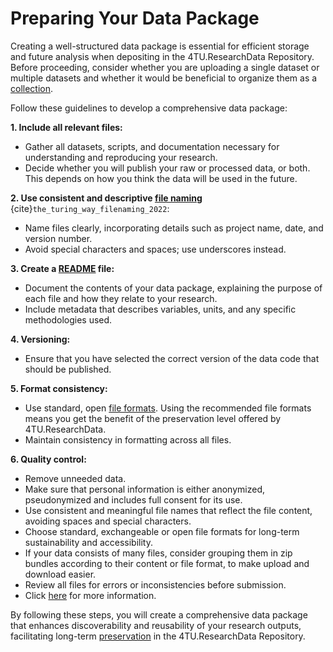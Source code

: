 # Preparing Your Data Package

Creating a well-structured data package is essential for efficient storage and future analysis when depositing in the 4TU.ResearchData Repository. Before proceeding, consider whether you are uploading a single dataset or multiple datasets and whether it would be beneficial to organize them as a [collection](/submission_workflow/data_collections).

Follow these guidelines to develop a comprehensive data package:

**1. Include all relevant files:**
* Gather all datasets, scripts, and documentation necessary for understanding and reproducing your research.
* Decide whether you will publish your  raw or processed data, or both. This depends on how you think the data will be used in the future. 

**2. Use consistent and descriptive [file naming](https://book.the-turing-way.org/project-design/info-management/filenaming)** {cite}`the_turing_way_filenaming_2022`:
* Name files clearly, incorporating details such as project name, date, and version number.
* Avoid special characters and spaces; use underscores instead.

**3. Create a [README](/submission_workflow/readme_and_documentation) file:**
* Document the contents of your data package, explaining the purpose of each file and how they relate to your research.
* Include metadata that describes variables, units, and any specific methodologies used.

**4. Versioning:**
* Ensure that you have selected the correct version of the data code that should be published. 

**5. Format consistency:**
* Use standard, open [file formats](https://data.4tu.nl/s/documents/Preferred_File_Formats_2023.pdf). Using the recommended file formats means you get the benefit of the preservation level offered by 4TU.ResearchData.
* Maintain consistency in formatting across all files.

**6. Quality control:**
* Remove unneeded data.
* Make sure that personal information is either anonymized, pseudonymized and includes full consent for its use.
* Use consistent and meaningful file names that reflect the file content, avoiding spaces and special characters.
* Choose standard, exchangeable or open file formats for long-term sustainability and accessibility.
* If your data consists of many files, consider grouping them in zip bundles according to their content or file format, to make upload and download easier.
* Review all files for errors or inconsistencies before submission.
* Click [here](https://data.4tu.nl/s/documents/Deposit_Guidelines_2020.pdf) for more information. 

By following these steps, you will create a comprehensive data package that enhances discoverability and reusability of your research outputs, facilitating long-term [preservation](/data_preservation/intro) in the 4TU.ResearchData Repository. 
